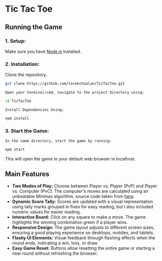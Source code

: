 # Tic Tac Toe

## Running the Game

### 1. Setup:

Make sure you have [Node.js](https://nodejs.org/) installed.

### 2. Installation:

Clone the repository.

```bash
git clone https://github.com/tarekchaalan/TicTacToe.git
```

    Open your terminal/cmd, navigate to the project directory using:

```bash
cd TicTacToe
```

    Install Dependencies Using:

```bash
npm install
```

### 3. Start the Game:

    In the same directory, start the game by running:

```bash
npm start
```

This will open the game in your default web browser in localhost.

## Main Features

- **Two Modes of Play:** Choose between Player vs. Player (PvP) and Player vs. Computer (PvC). The computer's moves are calculated using an unbeatable Minimax algorithm, source code taken from [here](https://www.geeksforgeeks.org/finding-optimal-move-in-tic-tac-toe-using-minimax-algorithm-in-game-theory/?ref=ml_lbp).
- **Dynamic Score Tally:** Scores are updated with a visual representation using tally marks grouped in fives for easy reading, but I also included numeric values for easier reading.
- **Interactive Board:** Click on any square to make a move. The game highlights the winning combination green if a player wins.
- **Responsive Design:** The game layout adjusts to different screen sizes, ensuring a good playing experience on desktops, mobiles, and tablets.
- **Flashy UI Elements:** Visual feedback through flashing effects when the round ends, indicating a win, loss, or draw.
- **Easy Game Reset:** Buttons allow resetting the entire game or starting a new round without refreshing the browser.
